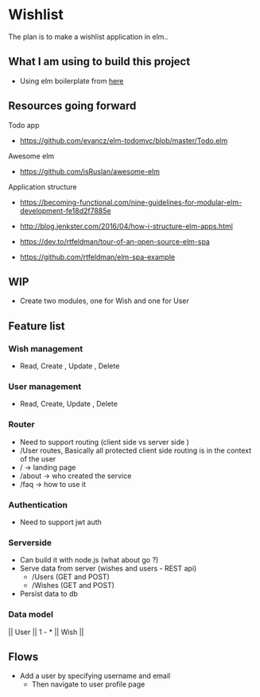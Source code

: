 # Wishlist

The plan is to make a wishlist application in elm..



## What I am using to build this project

 * Using elm boilerplate from [here](https://github.com/guillaumearm/elm-boilerplate)


 ## Resources going forward

Todo app
 * https://github.com/evancz/elm-todomvc/blob/master/Todo.elm


 Awesome elm
 * https://github.com/isRuslan/awesome-elm
 

 Application structure
* https://becoming-functional.com/nine-guidelines-for-modular-elm-development-fe18d2f7885e

* http://blog.jenkster.com/2016/04/how-i-structure-elm-apps.html

* https://dev.to/rtfeldman/tour-of-an-open-source-elm-spa

* https://github.com/rtfeldman/elm-spa-example

## WIP
* Create two modules, one for Wish and one for User


## Feature list

### Wish management
* Read, Create , Update , Delete

### User management
* Read, Create, Update , Delete



### Router
* Need to support routing (client side vs server side )
* /User routes, Basically all protected client side routing is in the context of the user
* / -> landing page
* /about -> who created the service
* /faq -> how to use it

### Authentication
* Need to support jwt auth

### Serverside
* Can build it with node.js (what about go ?)
* Serve data from server (wishes and users  - REST api)
    * /Users (GET and POST)
    * /Wishes (GET and POST)
* Persist data to db

### Data model
|| User || 1 - * || Wish ||


## Flows
 * Add a user by specifying username and email
    * Then navigate to user profile page
